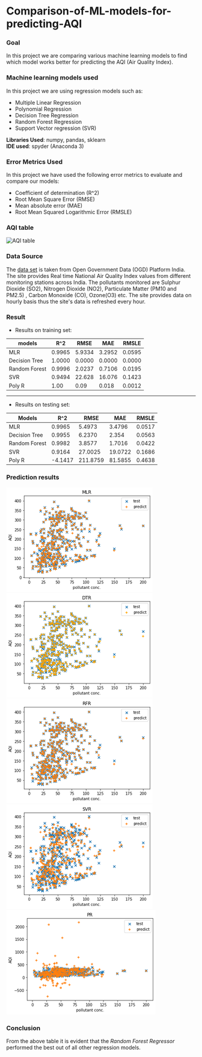 # Comparison-of-ML-models-for-predicting-AQI

### Goal ###
In this project we are comparing various machine learning models to find which model works better for predicting the AQI (Air Quality Index).

### Machine learning models used ###
In this project we are using regression models such as:
* Multiple Linear Regression
* Polynomial Regression
* Decision Tree Regression
* Random Forest Regression
* Support Vector regression (SVR)

__Libraries Used__: numpy, pandas, sklearn <br/>
__IDE used__: spyder (Anaconda 3)

### Error Metrics Used ###
In this project we have used the following error metrics to evaluate and compare our models:
* Coefficient of determination (R^2)
* Root Mean Square Error (RMSE) 
* Mean absolute error (MAE)
* Root Mean Squared Logarithmic Error (RMSLE)

### AQI table ###
![AQI table](https://w.ndtvimg.com/sites/3/2019/12/18122322/air_quality_index_standards_CPCB_650.jpg)

### Data Source ###
The [data set](https://data.gov.in/resources/real-time-air-quality-index-various-locations) is taken from Open Government Data (OGD) Platform India. The site provides Real time National Air Quality Index values from different monitoring stations across India. The pollutants monitored are Sulphur Dioxide (SO2), Nitrogen Dioxide (NO2), Particulate Matter (PM10 and PM2.5) , Carbon Monoxide (CO), Ozone(O3) etc. The site provides data on hourly basis thus the site's data is refreshed every hour.

### Result ###
* Results on training set:

models | R^2  |   RMSE |   MAE |    RMSLE
-------|------|--------|-------|--------
MLR   |  0.9965 | 5.9334 | 3.2952 | 0.0595
Decision Tree  |  1.0000 | 0.0000 | 0.0000 | 0.0000
Random Forest   |  0.9996 | 2.0237 | 0.7106 | 0.0195
SVR   |  0.9494 | 22.628 | 16.076 | 0.1423
Poly R   |  1.00   | 0.09   | 0.018  | 0.0012
<hr/>

* Results on testing set:

Models | R^2 | RMSE | MAE | RMSLE
-------|-----|------|-----|------
MLR    |0.9965| 5.4973 | 3.4796 | 0.0517
Decision Tree | 0.9955 | 6.2370 | 2.354 | 0.0563 
Random Forest |0.9982| 3.8577 | 1.7016 | 0.0422
SVR | 0.9164 | 27.0025 | 19.0722 | 0.1686
Poly R | -4.1417 | 211.8759 | 81.5855 | 0.4638

### Prediction results ###
![MLR](imgs/mlr_p1.png) ![MLR](imgs/dtr_p1.png)
![MLR](imgs/rfr_p1.png) ![MLR](imgs/svr_p1.png)
![MLR](imgs/pr_p1.png)

### Conclusion ###
From the above table it is evident that the _Random Forest Regressor_ performed the best out of all other regression models.
